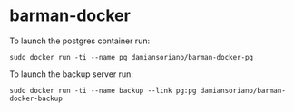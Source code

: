 barman-docker
=============

To launch the postgres container run:

    sudo docker run -ti --name pg damiansoriano/barman-docker-pg

To launch the backup server run:

    sudo docker run -ti --name backup --link pg:pg damiansoriano/barman-docker-backup

